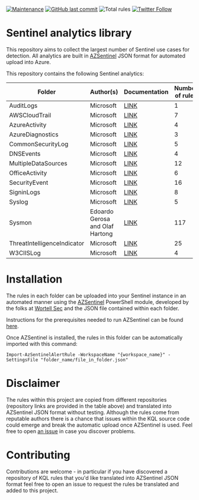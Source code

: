 [![Maintenance](https://img.shields.io/maintenance/yes/2020.svg?style=flat-square)]()
[![GitHub last commit](https://img.shields.io/github/last-commit/netevert/sentinel-analytics-library.svg?style=flat-square)](https://github.com/netevert/sentinel-analytics-library/commit/master)
![Total rules](https://img.shields.io/badge/Total%20rules-217-success?style=flat-square)
[![Twitter Follow](https://img.shields.io/twitter/follow/netevert.svg?style=social)](https://twitter.com/netevert)

# Sentinel analytics library
This repository aims to collect the largest number of Sentinel use cases for detection. All analytics are built in [AZSentinel](https://github.com/wortell/AZSentinel) JSON format for automated upload into Azure.

This repository contains the following Sentinel analytics:

|Folder                      | Author(s)                        | Documentation                  | Number of rules|
|----------------------------|----------------------------------|--------------------------------|----------------|
|AuditLogs                   | Microsoft                        | [LINK](https://bit.ly/2mvHXqg) | 1              |
|AWSCloudTrail               | Microsoft                        | [LINK](https://bit.ly/2mvHXqg) | 7              |
|AzureActivity               | Microsoft                        | [LINK](https://bit.ly/2mvHXqg) | 4              |
|AzureDiagnostics            | Microsoft                        | [LINK](https://bit.ly/2mvHXqg) | 3              |
|CommonSecurityLog           | Microsoft                        | [LINK](https://bit.ly/2mvHXqg) | 5              |
|DNSEvents                   | Microsoft                        | [LINK](https://bit.ly/2mvHXqg) | 4              |
|MultipleDataSources         | Microsoft                        | [LINK](https://bit.ly/2mvHXqg) | 12             |
|OfficeActivity              | Microsoft                        | [LINK](https://bit.ly/2mvHXqg) | 6              |
|SecurityEvent               | Microsoft                        | [LINK](https://bit.ly/2mvHXqg) | 16             |
|SigninLogs                  | Microsoft                        | [LINK](https://bit.ly/2mvHXqg) | 8              |              |
|Syslog                      | Microsoft                        | [LINK](https://bit.ly/2mvHXqg) | 5              |
|Sysmon                      | Edoardo Gerosa and Olaf Hartong  | [LINK](https://bit.ly/2lqxPPz) | 117            |
|ThreatIntelligenceIndicator | Microsoft                        | [LINK](https://bit.ly/2mvHXqg) | 25             |
|W3CIISLog                   | Microsoft                        | [LINK](https://bit.ly/2mvHXqg) | 4              |

# Installation
The rules in each folder can be uploaded into your Sentinel instance in an automated manner using the [AZSentinel](https://github.com/wortell/AZSentinel) PowerShell module, developed by the folks at [Wortell Sec](https://security.wortell.nl/) and the JSON file contained within each folder.

Instructions for the prerequisites needed to run AZSentinel can be found [here](https://github.com/wortell/AZSentinel/wiki#getting-started).

Once AZSentinel is installed, the rules in this folder can be automatically imported with this command:

    Import-AzSentinelAlertRule -WorkspaceName "{workspace_name}" -SettingsFile "folder_name/file_in_folder.json"

# Disclaimer
The rules within this project are copied from different repositories (repository links are provided in the table above) and translated into AZSentinel JSON format without testing. Although the rules come from reputable authors there is a chance that issues within the KQL source code could emerge and break the automatic upload once AZSentinel is used. Feel free to open [an issue](https://github.com/netevert/sentinel-analytics-library/issues) in case you discover problems.

# Contributing
Contributions are welcome - in particular if you have discovered a repository of KQL rules that you'd like translated into AZSentinel JSON format feel free to open an issue to request the rules be translated and added to this project.
